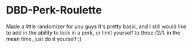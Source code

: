 # DBD-Perk-Roulette
Made a little randomizer for you guys
It's pretty basic, and I still would like to add in the ability to lock in a perk, or limit yourself to three /2/1. in the mean time, just do it yourself :)
